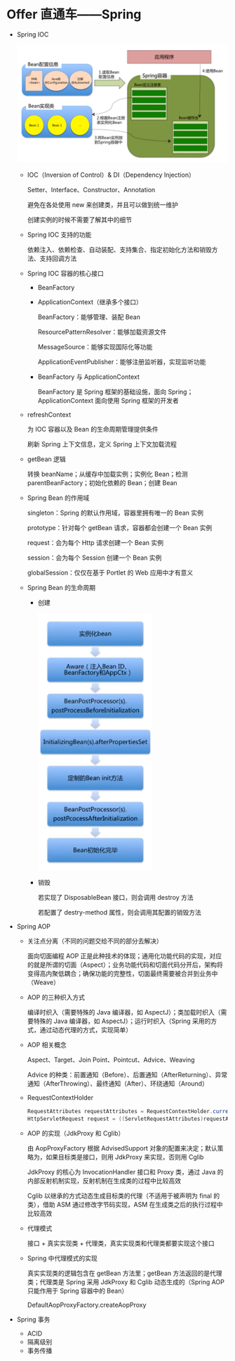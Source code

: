 # Offer 直通车——Spring

* Spring IOC

  ![Spring IOC](https://github.com/songor/interview/blob/master/Offer%20%E7%9B%B4%E9%80%9A%E8%BD%A6/picture/Spring%20IOC.png)

  * IOC（Inversion of Control）& DI（Dependency Injection）

    Setter、Interface、Constructor、Annotation

    避免在各处使用 new 来创建类，并且可以做到统一维护

    创建实例的时候不需要了解其中的细节

  * Spring IOC 支持的功能

    依赖注入、依赖检查、自动装配、支持集合、指定初始化方法和销毁方法、支持回调方法

  * Spring IOC 容器的核心接口

    * BeanFactory

    * ApplicationContext（继承多个接口）

      BeanFactory：能够管理、装配 Bean

      ResourcePatternResolver：能够加载资源文件

      MessageSource：能够实现国际化等功能

      ApplicationEventPublisher：能够注册监听器，实现监听功能

    * BeanFactory 与 ApplicationContext

      BeanFactory 是 Spring 框架的基础设施，面向 Spring；ApplicationContext 面向使用 Spring 框架的开发者

  * refreshContext

    为 IOC 容器以及 Bean 的生命周期管理提供条件

    刷新 Spring 上下文信息，定义 Spring 上下文加载流程

  * getBean 逻辑

    转换 beanName；从缓存中加载实例；实例化 Bean；检测 parentBeanFactory；初始化依赖的 Bean；创建 Bean

  * Spring Bean 的作用域

    singleton：Spring 的默认作用域，容器里拥有唯一的 Bean 实例

    prototype：针对每个 getBean 请求，容器都会创建一个 Bean 实例

    request：会为每个 Http 请求创建一个 Bean 实例

    session：会为每个 Session 创建一个 Bean 实例

    globalSession：仅仅在基于 Portlet 的 Web 应用中才有意义

  * Spring Bean 的生命周期

    * 创建

      ![Spring Bean 生命周期（创建）](https://github.com/songor/interview/blob/master/Offer%20%E7%9B%B4%E9%80%9A%E8%BD%A6/picture/Spring%20Bean%20%E7%94%9F%E5%91%BD%E5%91%A8%E6%9C%9F%EF%BC%88%E5%88%9B%E5%BB%BA%EF%BC%89.png)

    * 销毁

      若实现了 DisposableBean 接口，则会调用 destroy 方法

      若配置了 destry-method 属性，则会调用其配置的销毁方法

* Spring AOP

  * 关注点分离（不同的问题交给不同的部分去解决）

    面向切面编程 AOP 正是此种技术的体现；通用化功能代码的实现，对应的就是所谓的切面（Aspect）；业务功能代码和切面代码分开后，架构将变得高内聚低耦合；确保功能的完整性，切面最终需要被合并到业务中（Weave）

  * AOP 的三种织入方式

    编译时织入（需要特殊的 Java 编译器，如 AspectJ）；类加载时织入（需要特殊的 Java 编译器，如 AspectJ）；运行时织入（Spring 采用的方式，通过动态代理的方式，实现简单）

  * AOP 相关概念

    Aspect、Target、Join Point、Pointcut、Advice、Weaving

    Advice 的种类：前置通知（Before）、后置通知（AfterReturning）、异常通知（AfterThrowing）、最终通知（After）、环绕通知（Around）

  * RequestContextHolder

    ```java
    RequestAttributes requestAttributes = RequestContextHolder.currentRequestAttributes();
    HttpServletRequest request = ((ServletRequestAttributes)requestAttributes).getRequest();
    ```

  * AOP 的实现（JdkProxy 和 Cglib）

    由 AopProxyFactory 根据 AdvisedSupport 对象的配置来决定；默认策略为，如果目标类是接口，则用 JdkProxy 来实现，否则用 Cglib

    JdkProxy 的核心为 InvocationHandler 接口和 Proxy 类，通过 Java 的内部反射机制实现，反射机制在生成类的过程中比较高效

    Cglib 以继承的方式动态生成目标类的代理（不适用于被声明为 final 的类），借助 ASM 通过修改字节码实现，ASM 在生成类之后的执行过程中比较高效

  * 代理模式

    接口 + 真实实现类 + 代理类，真实实现类和代理类都要实现这个接口

  * Spring 中代理模式的实现

    真实实现类的逻辑包含在 getBean 方法里；getBean 方法返回的是代理类；代理类是 Spring 采用 JdkProxy 和 Cglib 动态生成的（Spring AOP 只能作用于 Spring 容器中的 Bean）

    DefaultAopProxyFactory.createAopProxy

* Spring 事务

  * ACID
  * 隔离级别
  * 事务传播